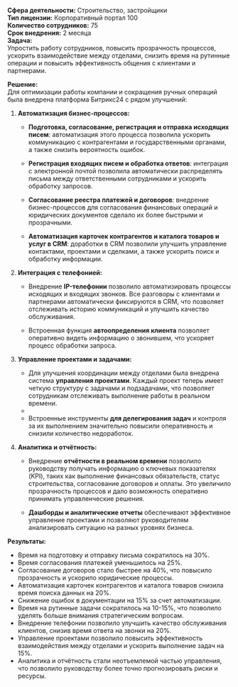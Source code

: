 **Сфера деятельности:** Строительство, застройщики  
**Тип лицензии:** Корпоративный портал 100  
**Количество сотрудников:** 75  
**Срок внедрения:** 2 месяца  
**Задача:**  
Упростить работу сотрудников, повысить прозрачность процессов, ускорить взаимодействие между отделами, снизить время на рутинные операции и повысить эффективность общения с клиентами и партнерами.

**Решение:**  
Для оптимизации работы компании и сокращения ручных операций была внедрена платформа Битрикс24 с рядом улучшений:

1. **Автоматизация бизнес-процессов:**
    
    - **Подготовка, согласование, регистрация и отправка исходящих писем**: автоматизация этого процесса позволила ускорить коммуникацию с контрагентами и государственными органами, а также снизить вероятность ошибок.
        
    - **Регистрация входящих писем и обработка ответов**: интеграция с электронной почтой позволила автоматически распределять письма между ответственными сотрудниками и ускорить обработку запросов.
        
    - **Согласование реестра платежей и договоров**: внедрение бизнес-процессов для согласования финансовых операций и юридических документов сделало их более быстрыми и прозрачными.
        
    - **Автоматизация карточек контрагентов и каталога товаров и услуг в CRM**: доработки в CRM позволили улучшить управление контактами, проектами и сделками, а также ускорить поиск и обработку информации.
        
2. **Интеграция с телефонией:**
    
    - Внедрение **IP-телефонии** позволило автоматизировать процессы исходящих и входящих звонков. Все разговоры с клиентами и партнерами автоматически фиксируются в CRM, что позволяет отслеживать историю коммуникаций и улучшить качество обслуживания.
        
    - Встроенная функция **автоопределения клиента** позволяет оперативно видеть информацию о звонившем, что ускоряет процесс обработки запроса.
        
3. **Управление проектами и задачами:**
    
    - Для улучшения координации между отделами была внедрена система **управления проектами**. Каждый проект теперь имеет четкую структуру с задачами и подзадачами, что позволяет сотрудникам отслеживать выполнение работы в реальном времени.
    - 
    - Встроенные инструменты **для делегирования задач** и контроля за их выполнением значительно повысили оперативность и снизили количество недоработок.

4. **Аналитика и отчётность:**
    
    - Внедрение **отчётности в реальном времени** позволило руководству получать информацию о ключевых показателях (KPI), таких как выполнение финансовых обязательств, статус строительства, согласование договоров и оплаты. Это увеличило прозрачность процессов и дало возможность оперативно принимать управленческие решения.
        
    - **Дашборды и аналитические отчеты** обеспечивают эффективное управление проектами и позволяют руководителям анализировать ситуацию на разных уровнях бизнеса.

**Результаты:**

- Время на подготовку и отправку письма сократилось на 30%.
- Время согласования платежей уменьшилось на 25%.
- Согласование договоров стало быстрее на 40%, что повысило прозрачность и ускорило юридические процессы.
- Автоматизация карточек контрагентов и каталога товаров снизила время поиска данных на 20%.
- Снижение ошибок в документации на 15% за счет автоматизации.
- Время на рутинные задачи сократилось на 10-15%, что позволило уделять больше внимания стратегическим вопросам.
- Внедрение телефонии позволило улучшить качество обслуживания клиентов, снизив время ответа на звонки на 20%.
- Управление проектами позволило повысить эффективность взаимодействия между отделами и ускорить выполнение задач на 15%.
- Аналитика и отчётность стали неотъемлемой частью управления, что позволило руководству более точно прогнозировать риски и ресурсы.


